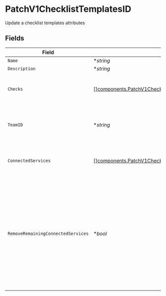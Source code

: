 # PatchV1ChecklistTemplatesID

Update a checklist templates attributes


## Fields

| Field                                                                                                                                                                                      | Type                                                                                                                                                                                       | Required                                                                                                                                                                                   | Description                                                                                                                                                                                |
| ------------------------------------------------------------------------------------------------------------------------------------------------------------------------------------------ | ------------------------------------------------------------------------------------------------------------------------------------------------------------------------------------------ | ------------------------------------------------------------------------------------------------------------------------------------------------------------------------------------------ | ------------------------------------------------------------------------------------------------------------------------------------------------------------------------------------------ |
| `Name`                                                                                                                                                                                     | **string*                                                                                                                                                                                  | :heavy_minus_sign:                                                                                                                                                                         | N/A                                                                                                                                                                                        |
| `Description`                                                                                                                                                                              | **string*                                                                                                                                                                                  | :heavy_minus_sign:                                                                                                                                                                         | N/A                                                                                                                                                                                        |
| `Checks`                                                                                                                                                                                   | [][components.PatchV1ChecklistTemplatesIDChecks](../../models/components/patchv1checklisttemplatesidchecks.md)                                                                             | :heavy_minus_sign:                                                                                                                                                                         | An array of checks for the checklist template                                                                                                                                              |
| `TeamID`                                                                                                                                                                                   | **string*                                                                                                                                                                                  | :heavy_minus_sign:                                                                                                                                                                         | The ID of the Team that owns the checklist template                                                                                                                                        |
| `ConnectedServices`                                                                                                                                                                        | [][components.PatchV1ChecklistTemplatesIDConnectedServices](../../models/components/patchv1checklisttemplatesidconnectedservices.md)                                                       | :heavy_minus_sign:                                                                                                                                                                         | Array of service IDs to attach checklist template to                                                                                                                                       |
| `RemoveRemainingConnectedServices`                                                                                                                                                         | **bool*                                                                                                                                                                                    | :heavy_minus_sign:                                                                                                                                                                         | If set to true, any services tagged on the checklist that are not included in the given array will be removed. Set this to true if you want to do a replacement operation for the services |